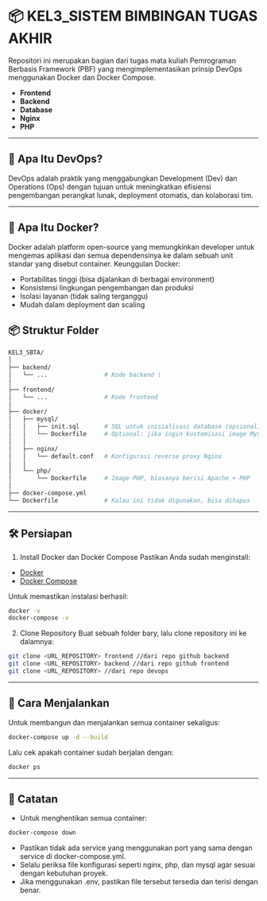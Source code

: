 # 📦 KEL3_SISTEM BIMBINGAN TUGAS AKHIR 

Repositori ini merupakan bagian dari tugas mata kuliah Pemrograman Berbasis Framework (PBF) yang mengimplementasikan prinsip DevOps menggunakan Docker dan Docker Compose.
- **Frontend**
- **Backend**
- **Database**
- **Nginx**
- **PHP**

---

## 🔧 Apa Itu DevOps?
DevOps adalah praktik yang menggabungkan Development (Dev) dan Operations (Ops) dengan tujuan untuk meningkatkan efisiensi pengembangan perangkat lunak, deployment otomatis, dan kolaborasi tim.

---

## 🐳 Apa Itu Docker?
Docker adalah platform open-source yang memungkinkan developer untuk mengemas aplikasi dan semua dependensinya ke dalam sebuah unit standar yang disebut container.
Keunggulan Docker:
- Portabilitas tinggi (bisa dijalankan di berbagai environment)
- Konsistensi lingkungan pengembangan dan produksi
- Isolasi layanan (tidak saling terganggu)
- Mudah dalam deployment dan scaling

## 📦 Struktur Folder
```bash
KEL3_SBTA/
│
├── backend/
│   └── ...                # Kode backend \
│
├── frontend/
│   └── ...                # Kode frontend 
│
├── docker/
│   ├── mysql/
│   │   ├── init.sql       # SQL untuk inisialisasi database (opsional)
│   │   └── Dockerfile     # Optional: jika ingin kustomisasi image MySQL
│   │
│   ├── nginx/
│   │   └── default.conf   # Konfigurasi reverse proxy Nginx
│   │
│   └── php/
│       └── Dockerfile     # Image PHP, biasanya berisi Apache + PHP
│
├── docker-compose.yml
└── Dockerfile             # Kalau ini tidak digunakan, bisa dihapus

```
---

## 🛠️ Persiapan

1. Install Docker dan Docker Compose
Pastikan Anda sudah menginstall:
- [Docker](https://www.docker.com/)
- [Docker Compose](https://docs.docker.com/compose/)

Untuk memastikan instalasi berhasil:
```bash
docker -v
docker-compose -v
```

2. Clone Repository
Buat sebuah folder bary, lalu clone repository ini ke dalamnya:
```bash
git clone <URL_REPOSITORY> frontend //dari repo github backend
git clone <URL_REPOSITORY> backend //dari repo github frontend
git clone <URL_REPOSITORY> //dari repo devops

```
---

## 🚀 Cara Menjalankan 
Untuk membangun dan menjalankan semua container sekaligus:
```bash
docker-compose up -d --build
```
Lalu cek apakah container sudah berjalan dengan:
```bash
docker ps
```
----

## 📌 Catatan
- Untuk menghentikan semua container:
```bash
docker-compose down
```
- Pastikan tidak ada service yang menggunakan port yang sama dengan service di docker-compose.yml.
- Selalu periksa file konfigurasi seperti nginx, php, dan mysql agar sesuai dengan kebutuhan proyek.
- Jika menggunakan .env, pastikan file tersebut tersedia dan terisi dengan benar.
